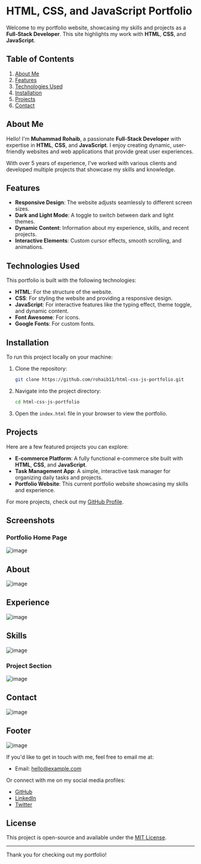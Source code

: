 
# HTML, CSS, and JavaScript Portfolio

Welcome to my portfolio website, showcasing my skills and projects as a **Full-Stack Developer**. This site highlights my work with **HTML**, **CSS**, and **JavaScript**.

## Table of Contents

1. [About Me](#about-me)
2. [Features](#features)
3. [Technologies Used](#technologies-used)
4. [Installation](#installation)
5. [Projects](#projects)
6. [Contact](#contact)

## About Me

Hello! I'm **Muhammad Rohaib**, a passionate **Full-Stack Developer** with expertise in **HTML**, **CSS**, and **JavaScript**. I enjoy creating dynamic, user-friendly websites and web applications that provide great user experiences.

With over 5 years of experience, I've worked with various clients and developed multiple projects that showcase my skills and knowledge.

## Features

- **Responsive Design**: The website adjusts seamlessly to different screen sizes.
- **Dark and Light Mode**: A toggle to switch between dark and light themes.
- **Dynamic Content**: Information about my experience, skills, and recent projects.
- **Interactive Elements**: Custom cursor effects, smooth scrolling, and animations.

## Technologies Used

This portfolio is built with the following technologies:
- **HTML**: For the structure of the website.
- **CSS**: For styling the website and providing a responsive design.
- **JavaScript**: For interactive features like the typing effect, theme toggle, and dynamic content.
- **Font Awesome**: For icons.
- **Google Fonts**: For custom fonts.

## Installation

To run this project locally on your machine:

1. Clone the repository:

   ```bash
   git clone https://github.com/rohaib11/html-css-js-portfolio.git
   ```

2. Navigate into the project directory:

   ```bash
   cd html-css-js-portfolio
   ```

3. Open the `index.html` file in your browser to view the portfolio.

## Projects

Here are a few featured projects you can explore:

- **E-commerce Platform**: A fully functional e-commerce site built with **HTML**, **CSS**, and **JavaScript**.
- **Task Management App**: A simple, interactive task manager for organizing daily tasks and projects.
- **Portfolio Website**: This current portfolio website showcasing my skills and experience.

For more projects, check out my [GitHub Profile](https://github.com/rohaib11).

## Screenshots

### Portfolio Home Page
![image](https://github.com/user-attachments/assets/b27bbfbf-a4de-4bbb-8c5b-1ff3ff896d5d)

## About
![image](https://github.com/user-attachments/assets/ce04cffe-9c1c-4d76-8935-3a6d302ed84d)

## Experience
![image](https://github.com/user-attachments/assets/e8b4cf55-a871-4605-a72b-d931a8f86977)

## Skills
![image](https://github.com/user-attachments/assets/8f32b6a8-2307-449c-8498-b864fc692392)

### Project Section
![image](https://github.com/user-attachments/assets/0b8c68f1-f68e-4fbc-bd0e-1fb59ed3c7a3)

## Contact

![image](https://github.com/user-attachments/assets/eb5a673e-d16b-4944-add7-4d1fe17d7a43)

## Footer
![image](https://github.com/user-attachments/assets/23e2d0e3-d776-420d-819a-a74c1e3f744b)

If you'd like to get in touch with me, feel free to email me at:

- Email: [hello@example.com](mailto:rohaibmansha550@gmail.com)

Or connect with me on my social media profiles:

- [GitHub](https://github.com/rohaib11)
- [LinkedIn](https://www.linkedin.com/in/muhammad-rohaib)
- [Twitter](https://twitter.com/rohaib11)

## License

This project is open-source and available under the [MIT License](LICENSE).

---

Thank you for checking out my portfolio!
